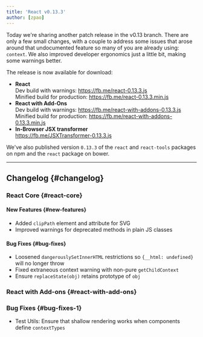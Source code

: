 ```yaml
---
title: 'React v0.13.3'
author: [zpao]
---
```


Today we're sharing another patch release in the v0.13 branch. There are only a few small changes, with a couple to address some issues that arose around that undocumented feature so many of you are already using: `context`. We also improved developer ergonomics just a little bit, making some warnings better.

The release is now available for download:

- **React**  
  Dev build with warnings: <https://fb.me/react-0.13.3.js>  
  Minified build for production: <https://fb.me/react-0.13.3.min.js>
- **React with Add-Ons**  
  Dev build with warnings: <https://fb.me/react-with-addons-0.13.3.js>  
  Minified build for production: <https://fb.me/react-with-addons-0.13.3.min.js>
- **In-Browser JSX transformer**  
  <https://fb.me/JSXTransformer-0.13.3.js>

We've also published version `0.13.3` of the `react` and `react-tools` packages on npm and the `react` package on bower.

---

## Changelog {#changelog}

### React Core {#react-core}

#### New Features {#new-features}

- Added `clipPath` element and attribute for SVG
- Improved warnings for deprecated methods in plain JS classes

#### Bug Fixes {#bug-fixes}

- Loosened `dangerouslySetInnerHTML` restrictions so `{__html: undefined}` will no longer throw
- Fixed extraneous context warning with non-pure `getChildContext`
- Ensure `replaceState(obj)` retains prototype of `obj`

### React with Add-ons {#react-with-add-ons}

### Bug Fixes {#bug-fixes-1}

- Test Utils: Ensure that shallow rendering works when components define `contextTypes`

